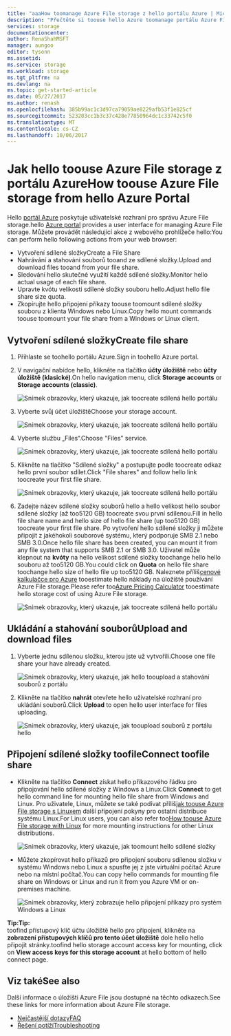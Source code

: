 ```yaml
---
title: "aaaHow toomanage Azure File storage z hello portálu Azure | Microsoft Docs"
description: "Přečtěte si toouse hello Azure toomanage portálu Azure File storage."
services: storage
documentationcenter: 
author: RenaShahMSFT
manager: aungoo
editor: tysonn
ms.assetid: 
ms.service: storage
ms.workload: storage
ms.tgt_pltfrm: na
ms.devlang: na
ms.topic: get-started-article
ms.date: 05/27/2017
ms.author: renash
ms.openlocfilehash: 385b99ac1c3d97ca79059ae8229afb53f1e825cf
ms.sourcegitcommit: 523283cc1b3c37c428e77850964dc1c33742c5f0
ms.translationtype: MT
ms.contentlocale: cs-CZ
ms.lasthandoff: 10/06/2017
---
```

# <a name="how-toouse-azure-file-storage-from-hello-azure-portal"></a><span data-ttu-id="88443-103">Jak hello toouse Azure File storage z portálu Azure</span><span class="sxs-lookup"><span data-stu-id="88443-103">How toouse Azure File storage from hello Azure Portal</span></span>
<span data-ttu-id="88443-104">Hello [portál Azure](https://portal.azure.com) poskytuje uživatelské rozhraní pro správu Azure File storage.</span><span class="sxs-lookup"><span data-stu-id="88443-104">hello [Azure portal](https://portal.azure.com) provides a user interface for managing Azure File storage.</span></span> <span data-ttu-id="88443-105">Můžete provádět následující akce z webového prohlížeče hello:</span><span class="sxs-lookup"><span data-stu-id="88443-105">You can perform hello following actions from your web browser:</span></span>

* <span data-ttu-id="88443-106">Vytvoření sdílené složky</span><span class="sxs-lookup"><span data-stu-id="88443-106">Create a File Share</span></span>
* <span data-ttu-id="88443-107">Nahrávání a stahování souborů tooand ze sdílené složky.</span><span class="sxs-lookup"><span data-stu-id="88443-107">Upload and download files tooand from your file share.</span></span>
* <span data-ttu-id="88443-108">Sledování hello skutečné využití každé sdílené složky.</span><span class="sxs-lookup"><span data-stu-id="88443-108">Monitor hello actual usage of each file share.</span></span>
* <span data-ttu-id="88443-109">Upravte kvótu velikosti sdílené složky souboru hello.</span><span class="sxs-lookup"><span data-stu-id="88443-109">Adjust hello file share size quota.</span></span>
* <span data-ttu-id="88443-110">Zkopírujte hello připojení příkazy toouse toomount sdílené složky souboru z klienta Windows nebo Linux.</span><span class="sxs-lookup"><span data-stu-id="88443-110">Copy hello mount commands toouse toomount your file share from a Windows or Linux client.</span></span>

## <a name="create-file-share"></a><span data-ttu-id="88443-111">Vytvoření sdílené složky</span><span class="sxs-lookup"><span data-stu-id="88443-111">Create file share</span></span>
1. <span data-ttu-id="88443-112">Přihlaste se toohello portálu Azure.</span><span class="sxs-lookup"><span data-stu-id="88443-112">Sign in toohello Azure portal.</span></span>
2. <span data-ttu-id="88443-113">V navigační nabídce hello, klikněte na tlačítko **účty úložiště** nebo **účty úložiště (klasické)**.</span><span class="sxs-lookup"><span data-stu-id="88443-113">On hello navigation menu, click **Storage accounts** or **Storage accounts (classic)**.</span></span>
    
    ![Snímek obrazovky, který ukazuje, jak toocreate sdílená hello portálu](media/storage-file-how-to-use-files-portal/use-files-portal-create-file-share1.png)

3. <span data-ttu-id="88443-115">Vyberte svůj účet úložiště</span><span class="sxs-lookup"><span data-stu-id="88443-115">Choose your storage account.</span></span>

    ![Snímek obrazovky, který ukazuje, jak toocreate sdílená hello portálu](media/storage-file-how-to-use-files-portal/use-files-portal-create-file-share2.png)

4. <span data-ttu-id="88443-117">Vyberte službu „Files“.</span><span class="sxs-lookup"><span data-stu-id="88443-117">Choose "Files" service.</span></span>

    ![Snímek obrazovky, který ukazuje, jak toocreate sdílená hello portálu](media/storage-file-how-to-use-files-portal/use-files-portal-create-file-share3.png)

5. <span data-ttu-id="88443-119">Klikněte na tlačítko "Sdílené složky" a postupujte podle toocreate odkaz hello první soubor sdílet.</span><span class="sxs-lookup"><span data-stu-id="88443-119">Click "File shares" and follow hello link toocreate your first file share.</span></span>

    ![Snímek obrazovky, který ukazuje, jak toocreate sdílená hello portálu](media/storage-file-how-to-use-files-portal/use-files-portal-create-file-share4.png)

6. <span data-ttu-id="88443-121">Zadejte název sdílené složky souborů hello a hello velikost hello soubor sdílené složky (až too5120 GB) toocreate svou první sdílenou.</span><span class="sxs-lookup"><span data-stu-id="88443-121">Fill in hello file share name and hello size of hello file share (up too5120 GB) toocreate your first file share.</span></span> <span data-ttu-id="88443-122">Po vytvoření hello sdílené složky ji můžete připojit z jakéhokoli souborové systému, který podporuje SMB 2.1 nebo SMB 3.0.</span><span class="sxs-lookup"><span data-stu-id="88443-122">Once hello file share has been created, you can mount it from any file system that supports SMB 2.1 or SMB 3.0.</span></span> <span data-ttu-id="88443-123">Uživatel může klepnout na **kvóty** na hello velikost sdílené složky toochange hello hello souboru až too5120 GB.</span><span class="sxs-lookup"><span data-stu-id="88443-123">You could click on **Quota** on hello file share toochange hello size of hello file up too5120 GB.</span></span> <span data-ttu-id="88443-124">Naleznete příliš[cenové kalkulačce pro Azure](https://azure.microsoft.com/pricing/calculator/) tooestimate hello náklady na úložiště používání Azure File storage.</span><span class="sxs-lookup"><span data-stu-id="88443-124">Please refer too[Azure Pricing Calculator](https://azure.microsoft.com/pricing/calculator/) tooestimate hello storage cost of using Azure File storage.</span></span>

    ![Snímek obrazovky, který ukazuje, jak toocreate sdílená hello portálu](media/storage-file-how-to-use-files-portal/use-files-portal-create-file-share5.png)

## <a name="upload-and-download-files"></a><span data-ttu-id="88443-126">Ukládání a stahování souborů</span><span class="sxs-lookup"><span data-stu-id="88443-126">Upload and download files</span></span>
1. <span data-ttu-id="88443-127">Vyberte jednu sdílenou složku, kterou jste už vytvořili.</span><span class="sxs-lookup"><span data-stu-id="88443-127">Choose one file share your have already created.</span></span>

    ![Snímek obrazovky, který ukazuje, jak hello tooupload a stahování souborů z portálu](media/storage-file-how-to-use-files-portal/use-files-portal-upload-file1.png)

2. <span data-ttu-id="88443-129">Klikněte na tlačítko **nahrát** otevřete hello uživatelské rozhraní pro ukládání souborů.</span><span class="sxs-lookup"><span data-stu-id="88443-129">Click **Upload** to open hello user interface for files uploading.</span></span>

    ![Snímek obrazovky, který ukazuje, jak tooupload souborů z portálu hello](media/storage-file-how-to-use-files-portal/use-files-portal-upload-file2.png)

## <a name="connect-toofile-share"></a><span data-ttu-id="88443-131">Připojení sdílené složky toofile</span><span class="sxs-lookup"><span data-stu-id="88443-131">Connect toofile share</span></span>
-  <span data-ttu-id="88443-132">Klikněte na tlačítko **Connect** získat hello příkazového řádku pro připojování hello sdílené složky z Windows a Linux.</span><span class="sxs-lookup"><span data-stu-id="88443-132">Click **Connect** to get hello command line for mounting hello file share from Windows and Linux.</span></span> <span data-ttu-id="88443-133">Pro uživatele, Linux, můžete se také podívat příliš[jak toouse Azure File storage s Linuxem](storage-how-to-use-files-linux.md) další připojení pokyny pro ostatní distribuce systému Linux.</span><span class="sxs-lookup"><span data-stu-id="88443-133">For Linux users, you can also refer too[How toouse Azure File storage with Linux](storage-how-to-use-files-linux.md) for more mounting instructions for other Linux distributions.</span></span>

    ![Snímek obrazovky, který ukazuje, jak toomount hello sdílené složky](media/storage-file-how-to-use-files-portal/use-files-portal-connect.png)
-  <span data-ttu-id="88443-135">Můžete zkopírovat hello příkazů pro připojení souboru sdílenou složku v systému Windows nebo Linux a spusťte jej z jste virtuální počítač Azure nebo na místní počítač.</span><span class="sxs-lookup"><span data-stu-id="88443-135">You can copy hello commands for mounting file share on Windows or Linux and run it from you Azure VM or on-premises machine.</span></span>

    ![Snímek obrazovky, který zobrazuje hello připojení příkazy pro systém Windows a Linux](media/storage-file-how-to-use-files-portal/use-files-portal-show-mount-commands.png)

<span data-ttu-id="88443-137">**Tip:**</span><span class="sxs-lookup"><span data-stu-id="88443-137">**Tip:**</span></span>  
<span data-ttu-id="88443-138">toofind přístupový klíč účtu úložiště hello pro připojení, klikněte na **zobrazení přístupových klíčů pro tento účet úložiště** dole hello hello připojit stránky.</span><span class="sxs-lookup"><span data-stu-id="88443-138">toofind hello storage account access key for mounting, click on **View access keys for this storage account** at hello bottom of hello connect page.</span></span>

## <a name="see-also"></a><span data-ttu-id="88443-139">Viz také</span><span class="sxs-lookup"><span data-stu-id="88443-139">See also</span></span>
<span data-ttu-id="88443-140">Další informace o úložišti Azure File jsou dostupné na těchto odkazech.</span><span class="sxs-lookup"><span data-stu-id="88443-140">See these links for more information about Azure File storage.</span></span>

* [<span data-ttu-id="88443-141">Nejčastější dotazy</span><span class="sxs-lookup"><span data-stu-id="88443-141">FAQ</span></span>](storage-files-faq.md)
* [<span data-ttu-id="88443-142">Řešení potíží</span><span class="sxs-lookup"><span data-stu-id="88443-142">Troubleshooting</span></span>](storage-troubleshoot-file-connection-problems.md)